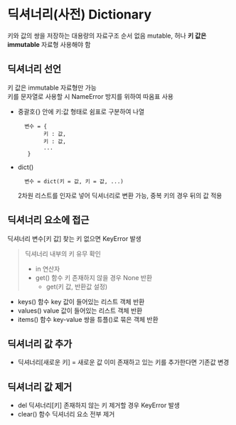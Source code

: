 # 딕셔너리(사전) Dictionary #
키와 값의 쌍을 저장하는 대용량의 자료구조
순서 없음
mutable, 허나 **키 값은 immutable** 자료형 사용해야 함

## 딕셔너리 선언 ##
키 값은 immutable 자료형만 가능     
키를 문자열로 사용할 시 NameError 방지를 위하여 따옴표 사용
+ 중괄호{} 안에 키:값 형태로 쉼표로 구분하여 나열      

        변수 = {
              키 : 값,
              키 : 값,
              ...
         }
         
+ dict()
  
        변수 = dict(키 = 값, 키 = 값, ...)
  2차원 리스트를 인자로 넣어 딕셔너리로 변환 가능, 중복 키의 경우 뒤의 값 적용
## 딕셔너리 요소에 접근 ##
딕셔너리 변수[키 값]
찾는 키 없으면 KeyError 발생
> 딕셔너리 내부의 키 유무 확인
>  + in 연산자
>  + get() 함수
>    키 존재하지 않을 경우 None 반환
>    + get(키 값, 반환값 설정)
  + keys() 함수
    key 값이 들어있는 리스트 객체 반환
  + values()
    value 값이 들어있는 리스트 객체 반환
  + items() 함수
    key-value 쌍을 튜플()로 묶은 객체 반환
    
## 딕셔너리 값 추가 ##
+ 딕셔너리[새로운 키] = 새로운 값
  이미 존재하고 있는 키를 추가한다면 기존값 변경

## 딕셔너리 값 제거 ##
+ del 딕셔너리[키]
  존재하지 않는 키 제거할 경우 KeyError 발생
+ clear() 함수
  딕셔너리 요소 전부 제거
